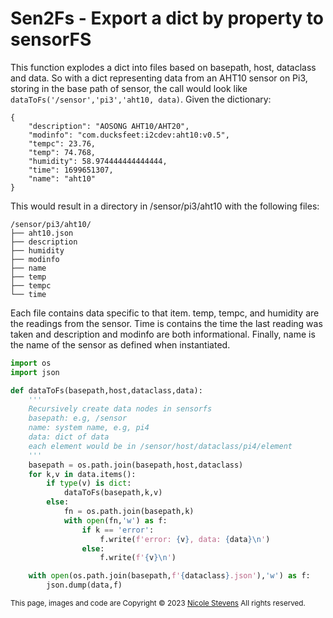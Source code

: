 # Sen2Fs - Export a dict by property to sensorFS

This function explodes a dict into files based on basepath, host, dataclass and data. So with a dict 
representing data from an AHT10 sensor on Pi3, storing in the base path of sensor, the call would 
look like ```dataToFs('/sensor','pi3','aht10, data)```. 
Given the dictionary:

```
{
	"description": "AOSONG AHT10/AHT20",
	"modinfo": "com.ducksfeet:i2cdev:aht10:v0.5",
	"tempc": 23.76,
	"temp": 74.768,
	"humidity": 58.974444444444444,
	"time": 1699651307,
	"name": "aht10"
}
``` 

This would result in a directory in /sensor/pi3/aht10 with the following files:

```
/sensor/pi3/aht10/
├── aht10.json
├── description
├── humidity
├── modinfo
├── name
├── temp
├── tempc
└── time

```

Each file contains data specific to that item. temp, tempc, and humidity are the readings from the sensor. 
Time is contains the time the last reading was taken and description and modinfo are both informational. Finally, name is the name of the sensor as defined when instantiated. 


```python
import os
import json

def dataToFs(basepath,host,dataclass,data):
	'''
	Recursively create data nodes in sensorfs
	basepath: e.g, /sensor
	name: system name, e.g, pi4
	data: dict of data
	each element would be in /sensor/host/dataclass/pi4/element
	'''
	basepath = os.path.join(basepath,host,dataclass)
	for k,v in data.items():
		if type(v) is dict:
			dataToFs(basepath,k,v)
		else:
			fn = os.path.join(basepath,k)
			with open(fn,'w') as f:
				if k == 'error':
					f.write(f'error: {v}, data: {data}\n')
				else:
					f.write(f'{v}\n')

	with open(os.path.join(basepath,f'{dataclass}.json'),'w') as f:
		json.dump(data,f)
```
<small>This page, images and code are Copyright &copy; 2023 [Nicole Stevens](/sensorfs/about.html) All rights reserved.</small>
